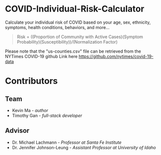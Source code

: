 # COVID-Individual-Risk-Calculator
Calculate your individual risk of COVID based on your age, sex, ethnicity, symptoms, health conditions, behaviors, and more...

> Risk = ((Proportion of Community with Active Cases)(Symptom Probability)(Susceptibility))/(Normalization Factor) 

Please note that the "us-counties.csv" file can be retrieved from the NYTimes COVID-19 github
Link here https://github.com/nytimes/covid-19-data

# Contributors
## Team
- Kevin Ma - *author*
- Timothy Gan - *full-stack developer*

## Advisor
- Dr. Michael Lachmann - *Professor at Santa Fe Institute*
- Dr. Jennifer Johnson-Leung - *Assistant Professor at University of Idaho*
